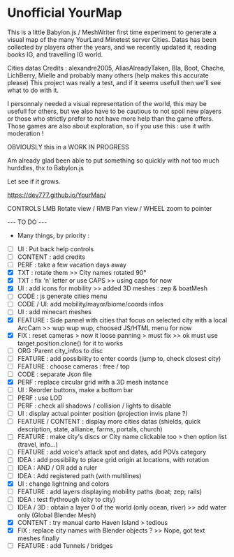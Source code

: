 # Unofficial YourMap

This is a little Babylon.js / MeshWriter first time experiment to generate a visual map of the many YourLand Minetest server Cities.
Datas has been collected by players other the years, and we recently updated it, reading books IG, and travelling IG world.

Cities datas Credits : alexandre2005, AliasAlreadyTaken, Bla, Boot, Chache, LichBerry, Mielle and probably many others (help makes this accurate please)
This project was really a test, and if it seems usefull then we'll see what to do with it.

I personnaly needed a visual representation of the world, this may be usefull for others, but we also have to be cautious to not spoil new players or those who strictly prefer to not have more help than the game offers.
Those games are also about exploration, so if you use this : use it with moderation !

OBVIOUSLY this in a WORK IN PROGRESS

Am already glad been able to put something so quickly with not too much hurddles, thx to Babylon.js

Let see if it grows.

https://dev777.github.io/YourMap/

CONTROLS
LMB Rotate view / RMB Pan view / WHEEL zoom to pointer

--- TO DO ---
* Many things, by priority :
- [ ] UI : Put back help controls
- [ ] CONTENT : add credits
- [ ] PERF : take a few vacation days away
- [x] TXT : rotate them >> City names rotated 90°
- [x] TXT : fix 'n' letter or use CAPS >> using caps for now
- [x] UI : add icons for mobility >> added 3D meshes : zep & boatMesh
- [ ] CODE : js generate cities menu
- [ ] CODE / UI: add mobility/mayor/biome/coords infos
- [ ] UI : add minecart meshes
- [x] FEATURE : Side pannel with cities that focus on selected city with a local ArcCam >> wup wup wup, choosed JS/HTML menu for now
- [x] FIX : reset cameras > now it loose panning > must fix >> ok must use target.position.clone() for it to works
- [ ] ORG :Parent city_infos to disc
- [ ] FEATURE : add possibility to enter coords (jump to, check closest city)
- [ ] FEATURE : choose cameras : free / top
- [ ] CODE : separate Json file
- [x] PERF : replace circular grid with a 3D mesh instance
- [ ] UI : Reorder buttons, make a bottom bar
- [ ] PERF : use LOD
- [ ] PERF : check all shadows / collision / lights to disable
- [ ] UI : display actual pointer position (projection invis plane ?)
- [ ] FEATURE / CONTENT : display more cities datas (shields, quick description, state, alliance, farms, portals, church)
- [ ] FEATURE : make city's discs or City name clickable too > then option list (travel, info...)
- [ ] FEATURE : add voice's attack spot and dates, add POVs category
- [ ] IDEA : add possibility to place grid origin at locations, with rotation
- [ ] IDEA : AND / OR add a ruler
- [ ] IDEA : Add registered path (with multilines)
- [x] UI : change lightning and colors
- [ ] FEATURE : add layers displaying mobility paths (boat; zep; rails)
- [ ] IDEA : test flythrough (city to city)
- [ ] IDEA / 3D : obtain a layer 0 of the world (only ocean, river) >> add water only (Global Blender Mesh)
- [x] CONTENT : try manual carto Haven Island > tedious
- [x] FIX : replace city names with Blender objects ? >> Nope, got text meshes finally
- [ ] FEATURE : add Tunnels / bridges

